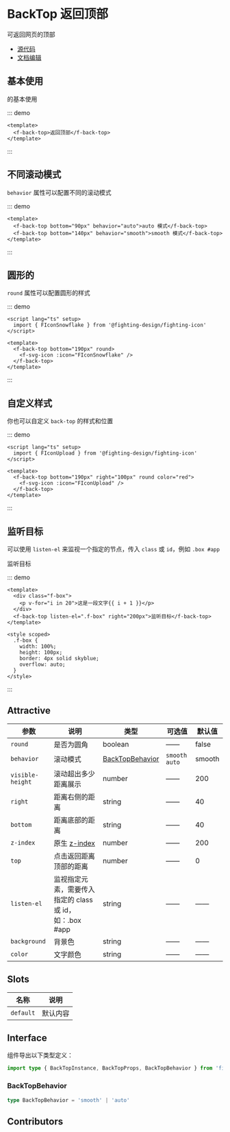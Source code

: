 # BackTop 返回顶部

可返回网页的顶部

- [源代码](https://github.com/FightingDesign/fighting-design/tree/master/packages/fighting-design/back-top)
- [文档编辑](https://github.com/FightingDesign/fighting-design/blob/master/docs/components/back-top.md)

## 基本使用

的基本使用

::: demo

```vue
<template>
  <f-back-top>返回顶部</f-back-top>
</template>
```

:::

## 不同滚动模式

`behavior` 属性可以配置不同的滚动模式

::: demo

```vue
<template>
  <f-back-top bottom="90px" behavior="auto">auto 模式</f-back-top>
  <f-back-top bottom="140px" behavior="smooth">smooth 模式</f-back-top>
</template>
```

:::

## 圆形的

`round` 属性可以配置圆形的样式

::: demo

```vue
<script lang="ts" setup>
  import { FIconSnowflake } from '@fighting-design/fighting-icon'
</script>

<template>
  <f-back-top bottom="190px" round>
    <f-svg-icon :icon="FIconSnowflake" />
  </f-back-top>
</template>
```

:::

## 自定义样式

你也可以自定义 `back-top` 的样式和位置

::: demo

```vue
<script lang="ts" setup>
  import { FIconUpload } from '@fighting-design/fighting-icon'
</script>

<template>
  <f-back-top bottom="190px" right="100px" round color="red">
    <f-svg-icon :icon="FIconUpload" />
  </f-back-top>
</template>
```

:::

## 监听目标

可以使用 `listen-el` 来监视一个指定的节点，传入 `class` 或 `id`，例如 `.box #app`

<f-back-top listen-el=".f-box" right="200px">监听目标</f-back-top>

::: demo

```vue
<template>
  <div class="f-box">
    <p v-for="i in 20">这是一段文字{{ i + 1 }}</p>
  </div>
  <f-back-top listen-el=".f-box" right="200px">监听目标</f-back-top>
</template>

<style scoped>
  .f-box {
    width: 100%;
    height: 100px;
    border: 4px solid skyblue;
    overflow: auto;
  }
</style>
```

:::

## Attractive

| 参数             | 说明                                                                     | 类型                                           | 可选值          | 默认值 |
| ---------------- | ------------------------------------------------------------------------ | ---------------------------------------------- | --------------- | ------ |
| `round`          | 是否为圆角                                                               | boolean                                        | ——              | false  |
| `behavior`       | 滚动模式                                                                 | <a href="#backtopbehavior">BackTopBehavior</a> | `smooth` `auto` | smooth |
| `visible-height` | 滚动超出多少距离展示                                                     | number                                         | ——              | 200    |
| `right`          | 距离右侧的距离                                                           | string                                         | ——              | 40     |
| `bottom`         | 距离底部的距离                                                           | string                                         | ——              | 40     |
| `z-index`        | 原生 [z-index](https://developer.mozilla.org/zh-CN/docs/Web/CSS/z-index) | number                                         | ——              | 200    |
| `top`            | 点击返回距离顶部的距离                                                   | number                                         | ——              | 0      |
| `listen-el`      | 监视指定元素，需要传入指定的 class 或 id，如：.box #app                  | string                                         | ——              | ——     |
| `background`     | 背景色                                                                   | string                                         | ——              | ——     |
| `color`          | 文字颜色                                                                 | string                                         | ——              | ——     |

## Slots

| 名称      | 说明     |
| --------- | -------- |
| `default` | 默认内容 |

## Interface

组件导出以下类型定义：

```ts
import type { BackTopInstance, BackTopProps, BackTopBehavior } from 'fighting-design'
```

### BackTopBehavior

```ts
type BackTopBehavior = 'smooth' | 'auto'
```

## Contributors

<a href="https://github.com/Tyh2001" target="_blank">
  <f-avatar round src="https://avatars.githubusercontent.com/u/73180970?v=4" />
</a>

<a href="https://github.com/XiaoLi-sach" target="_blank">
  <f-avatar round src="https://avatars.githubusercontent.com/u/55753927?v=4" />
</a>
